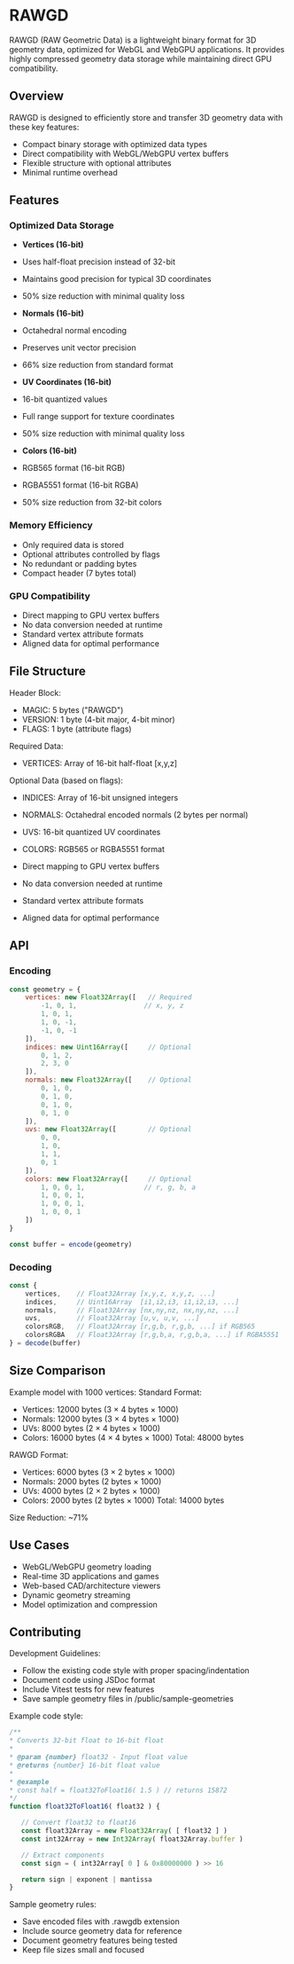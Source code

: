 # RAWGD

RAWGD (RAW Geometric Data) is a lightweight binary format for 3D geometry data, optimized for WebGL and WebGPU applications. It provides highly compressed geometry data storage while maintaining direct GPU compatibility.

## Overview

RAWGD is designed to efficiently store and transfer 3D geometry data with these key features:
- Compact binary storage with optimized data types
- Direct compatibility with WebGL/WebGPU vertex buffers
- Flexible structure with optional attributes  
- Minimal runtime overhead

## Features

### Optimized Data Storage

- **Vertices (16-bit)**
 - Uses half-float precision instead of 32-bit
 - Maintains good precision for typical 3D coordinates
 - 50% size reduction with minimal quality loss

- **Normals (16-bit)**
 - Octahedral normal encoding
 - Preserves unit vector precision
 - 66% size reduction from standard format

- **UV Coordinates (16-bit)**
 - 16-bit quantized values
 - Full range support for texture coordinates
 - 50% size reduction with minimal quality loss

- **Colors (16-bit)**
 - RGB565 format (16-bit RGB)
 - RGBA5551 format (16-bit RGBA)
 - 50% size reduction from 32-bit colors

### Memory Efficiency

- Only required data is stored
- Optional attributes controlled by flags
- No redundant or padding bytes
- Compact header (7 bytes total)

### GPU Compatibility

- Direct mapping to GPU vertex buffers
- No data conversion needed at runtime
- Standard vertex attribute formats
- Aligned data for optimal performance

## File Structure

Header Block:
- MAGIC:   5 bytes ("RAWGD")
- VERSION: 1 byte (4-bit major, 4-bit minor)
- FLAGS:   1 byte (attribute flags)

Required Data:
- VERTICES: Array of 16-bit half-float [x,y,z]

Optional Data (based on flags):
- INDICES:  Array of 16-bit unsigned integers
- NORMALS:  Octahedral encoded normals (2 bytes per normal)
- UVS:      16-bit quantized UV coordinates
- COLORS:   RGB565 or RGBA5551 format

- Direct mapping to GPU vertex buffers
- No data conversion needed at runtime
- Standard vertex attribute formats
- Aligned data for optimal performance

## API

### Encoding

```javascript
const geometry = {
    vertices: new Float32Array([   // Required
        -1, 0, 1,                 // x, y, z
        1, 0, 1,
        1, 0, -1,
        -1, 0, -1
    ]),
    indices: new Uint16Array([     // Optional
        0, 1, 2,
        2, 3, 0
    ]),
    normals: new Float32Array([    // Optional
        0, 1, 0,
        0, 1, 0,
        0, 1, 0,
        0, 1, 0
    ]),
    uvs: new Float32Array([        // Optional
        0, 0,
        1, 0,
        1, 1,
        0, 1
    ]),
    colors: new Float32Array([     // Optional
        1, 0, 0, 1,               // r, g, b, a
        1, 0, 0, 1,
        1, 0, 0, 1,
        1, 0, 0, 1
    ])
}

const buffer = encode(geometry)
```

### Decoding

```javascript
const {
    vertices,    // Float32Array [x,y,z, x,y,z, ...]
    indices,     // Uint16Array  [i1,i2,i3, i1,i2,i3, ...]
    normals,     // Float32Array [nx,ny,nz, nx,ny,nz, ...]
    uvs,         // Float32Array [u,v, u,v, ...]
    colorsRGB,   // Float32Array [r,g,b, r,g,b, ...] if RGB565
    colorsRGBA   // Float32Array [r,g,b,a, r,g,b,a, ...] if RGBA5551
} = decode(buffer)
```

## Size Comparison

Example model with 1000 vertices:
Standard Format:
- Vertices:  12000 bytes (3 × 4 bytes × 1000)
- Normals:   12000 bytes (3 × 4 bytes × 1000)
- UVs:       8000 bytes  (2 × 4 bytes × 1000)
- Colors:    16000 bytes (4 × 4 bytes × 1000)
Total: 48000 bytes

RAWGD Format:
- Vertices:  6000 bytes  (3 × 2 bytes × 1000)
- Normals:   2000 bytes  (2 bytes × 1000)
- UVs:       4000 bytes  (2 × 2 bytes × 1000)
- Colors:    2000 bytes  (2 bytes × 1000)
Total: 14000 bytes

Size Reduction: ~71%

## Use Cases

- WebGL/WebGPU geometry loading
- Real-time 3D applications and games
- Web-based CAD/architecture viewers
- Dynamic geometry streaming
- Model optimization and compression

## Contributing

Development Guidelines:
- Follow the existing code style with proper spacing/indentation
- Document code using JSDoc format
- Include Vitest tests for new features
- Save sample geometry files in /public/sample-geometries

Example code style:
```javascript
/**
* Converts 32-bit float to 16-bit float
*
* @param {number} float32 - Input float value
* @returns {number} 16-bit float value
*
* @example
* const half = float32ToFloat16( 1.5 ) // returns 15872
*/
function float32ToFloat16( float32 ) {

   // Convert float32 to float16
   const float32Array = new Float32Array( [ float32 ] )
   const int32Array = new Int32Array( float32Array.buffer )

   // Extract components
   const sign = ( int32Array[ 0 ] & 0x80000000 ) >> 16

   return sign | exponent | mantissa
}
```

Sample geometry rules:

- Save encoded files with .rawgdb extension
- Include source geometry data for reference
- Document geometry features being tested
- Keep file sizes small and focused
